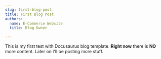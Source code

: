 ```yaml
---
slug: first-blog-post
title: First Blog Post
authors:
  name: E-Commerce Website
  title: Blog Owner

---
```


This is my first test with Docusaurus blog template. **Right now** there is **NO** more content. Later on I'll be posting more stuff.

